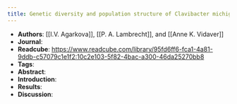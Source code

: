```yaml
---
title: Genetic diversity and population structure of Clavibacter michiganensis subsp. nebraskensis
---
```


- **Authors**: [[I.V. Agarkova]], [[P. A. Lambrecht]], and [[Anne K. Vidaver]]
- **Journal**:
- **Readcube**: https://www.readcube.com/library/95fd6ff6-fca1-4a81-9ddb-c57079c1e1f2:10c2e103-5f82-4bac-a300-46da25270bb8
- **Tags**:
- **Abstract**:
- **Introduction**:
- **Results**:
- **Discussion**: